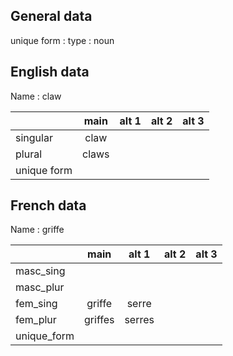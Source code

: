 ## General data

unique form :
type : noun

## English data

Name : claw

|             | main  | alt 1 | alt 2 | alt 3 |
| :---------- | :---: | :---: | :---: | ----- |
| singular    | claw  |       |       |       |
| plural      | claws |       |       |       |
| unique form |       |       |       |       |

## French data

Name : griffe

|             |  main   | alt 1  | alt 2 | alt 3 |
| :---------- | :-----: | :----: | :---: | :---: |
| masc_sing   |         |        |       |       |
| masc_plur   |         |        |       |       |
| fem_sing    | griffe  | serre  |       |       |
| fem_plur    | griffes | serres |       |       |
| unique_form |         |        |       |       |


